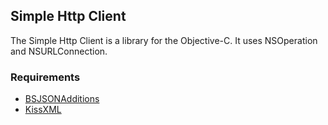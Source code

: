 ## Simple Http Client
The Simple Http Client is a library for the Objective-C.
It uses NSOperation and NSURLConnection.

### Requirements
* [BSJSONAdditions](http://github.com/blakeseely/bsjsonadditions/ "BSJSONAdditions")
* [KissXML](http://code.google.com/p/kissxml/ "KissXML")

